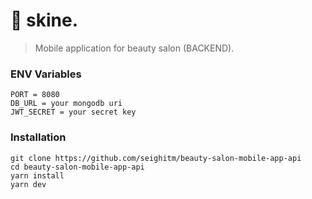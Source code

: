 # 🚀 skine.

> Mobile application for beauty salon (BACKEND).

### ENV Variables

```
PORT = 8080
DB_URL = your mongodb uri
JWT_SECRET = your secret key
```

### Installation

```
git clone https://github.com/seighitm/beauty-salon-mobile-app-api
cd beauty-salon-mobile-app-api
yarn install
yarn dev
```



